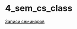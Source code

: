 # 4_sem_cs_class
[Записи семинаров](https://drive.google.com/drive/folders/1Uz-cd3d1EmGuhBztWUSZJq6e1LiI9m6Z?usp=sharing)
